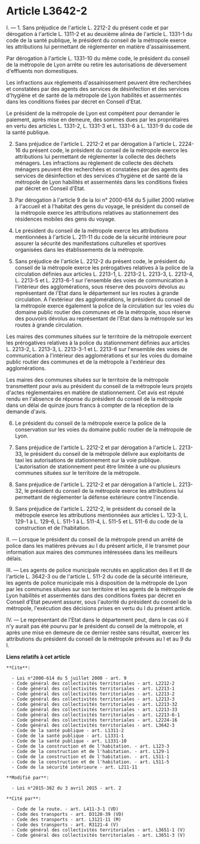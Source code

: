 # Article L3642-2

I. ― 1. Sans préjudice de l'article L. 2212-2 du présent code et par dérogation à l'article L. 1311-2 et au deuxième alinéa
de l'article L. 1331-1 du code de la santé publique, le président du conseil de la métropole exerce les attributions lui
permettant de réglementer en matière d'assainissement. 

Par dérogation à l'article L. 1331-10 du même code, le président du conseil de la métropole de Lyon arrête ou retire les
autorisations de déversement d'effluents non domestiques. 

Les infractions aux règlements d'assainissement peuvent être recherchées et constatées par des agents des services de
désinfection et des services d'hygiène et de santé de la métropole de Lyon habilités et assermentés dans les conditions
fixées par décret en Conseil d'Etat. 

Le président de la métropole de Lyon est compétent pour demander le paiement, après mise en demeure, des sommes dues par les
propriétaires en vertu des articles L. 1331-2, L. 1331-3 et L. 1331-6 à L. 1331-9 du code de la santé publique.

2. Sans préjudice de l'article L. 2212-2 et par dérogation à l'article L. 2224-16 du présent code, le président du conseil de
la métropole exerce les attributions lui permettant de réglementer la collecte des déchets ménagers. Les infractions au
règlement de collecte des déchets ménagers peuvent être recherchées et constatées par des agents des services de désinfection
et des services d'hygiène et de santé de la métropole de Lyon habilités et assermentés dans les conditions fixées par décret
en Conseil d'Etat. 

3. Par dérogation à l'article 9 de la loi n° 2000-614 du 5 juillet 2000 relative à l'accueil et à l'habitat des gens du
voyage, le président du conseil de la métropole exerce les attributions relatives au stationnement des résidences mobiles des
gens du voyage. 

4. Le président du conseil de la métropole exerce les attributions mentionnées à l'article L. 211-11 du code de la sécurité
intérieure pour assurer la sécurité des manifestations culturelles et sportives organisées dans les établissements de la
métropole. 

5. Sans préjudice de l'article L. 2212-2 du présent code, le président du conseil de la métropole exerce les prérogatives
relatives à la police de la circulation définies aux articles L. 2213-1, L. 2213-2 L. 2213-3, L. 2213-4, L. 2213-5 et L.
2213-6-1 sur l'ensemble des voies de communication à l'intérieur des agglomérations, sous réserve des pouvoirs dévolus au
représentant de l'Etat dans le département sur les routes à grande circulation. A l'extérieur des agglomérations, le
président du conseil de la métropole exerce également la police de la circulation sur les voies du domaine public routier des
communes et de la métropole, sous réserve des pouvoirs dévolus au représentant de l'Etat dans la métropole sur les routes à
grande circulation. 

Les maires des communes situées sur le territoire de la métropole exercent les prérogatives relatives à la police du
stationnement définies aux articles L. 2213-2, L. 2213-3, L. 2213-3-1 et L. 2213-6 sur l'ensemble des voies de communication
à l'intérieur des agglomérations et sur les voies du domaine public routier des communes et de la métropole à l'extérieur des
agglomérations. 

Les maires des communes situées sur le territoire de la métropole transmettent pour avis au président du conseil de la
métropole leurs projets d'actes réglementaires en matière de stationnement. Cet avis est réputé rendu en l'absence de réponse
du président du conseil de la métropole dans un délai de quinze jours francs à compter de la réception de la demande d'avis. 

6. Le président du conseil de la métropole exerce la police de la conservation sur les voies du domaine public routier de la
métropole de Lyon. 

7. Sans préjudice de l'article L. 2212-2 et par dérogation à l'article L. 2213-33, le président du conseil de la métropole
délivre aux exploitants de taxi les autorisations de stationnement sur la voie publique. L'autorisation de stationnement peut
être limitée à une ou plusieurs communes situées sur le territoire de la métropole. 

8. Sans préjudice de l'article L. 2212-2 et par dérogation à l'article L. 2213-32, le président du conseil de la métropole
exerce les attributions lui permettant de réglementer la défense extérieure contre l'incendie. 

9. Sans préjudice de l'article L. 2212-2, le président du conseil de la métropole exerce les attributions mentionnées aux
articles L. 123-3, L. 129-1 à L. 129-6, L. 511-1 à L. 511-4, L. 511-5 et L. 511-6 du code de la construction et de
l'habitation. 

II. ― Lorsque le président du conseil de la métropole prend un arrêté de police dans les matières prévues au I du présent
article, il le transmet pour information aux maires des communes intéressées dans les meilleurs délais. 

III. ― Les agents de police municipale recrutés en application des II et III de l'article L. 3642-3 ou de l'article L. 511-2
du code de la sécurité intérieure, les agents de police municipale mis à disposition de la métropole de Lyon par les communes
situées sur son territoire et les agents de la métropole de Lyon habilités et assermentés dans des conditions fixées par
décret en Conseil d'Etat peuvent assurer, sous l'autorité du président du conseil de la métropole, l'exécution des décisions
prises en vertu du I du présent article. 

IV. ― Le représentant de l'Etat dans le département peut, dans le cas où il n'y aurait pas été pourvu par le président du
conseil de la métropole, et après une mise en demeure de ce dernier restée sans résultat, exercer les attributions du
président du conseil de la métropole prévues au I et au 9 du I.

**Liens relatifs à cet article**

	**Cite**:

	  - Loi n°2000-614 du 5 juillet 2000 - art. 9
	  - Code général des collectivités territoriales - art. L2212-2
	  - Code général des collectivités territoriales - art. L2213-1
	  - Code général des collectivités territoriales - art. L2213-2
	  - Code général des collectivités territoriales - art. L2213-3
	  - Code général des collectivités territoriales - art. L2213-32
	  - Code général des collectivités territoriales - art. L2213-33
	  - Code général des collectivités territoriales - art. L2213-6-1
	  - Code général des collectivités territoriales - art. L2224-16
	  - Code général des collectivités territoriales - art. L3642-3
	  - Code de la santé publique - art. L1311-2
	  - Code de la santé publique - art. L1331-1
	  - Code de la santé publique - art. L1331-10
	  - Code de la construction et de l'habitation. - art. L123-3
	  - Code de la construction et de l'habitation. - art. L129-1
	  - Code de la construction et de l'habitation. - art. L511-1
	  - Code de la construction et de l'habitation. - art. L511-5
	  - Code de la sécurité intérieure - art. L211-11

	**Modifié par**:

	  - Loi n°2015-382 du 3 avril 2015 - art. 2

	**Cité par**:

	  - Code de la route. - art. L411-3-1 (VD)
	  - Code des transports - art. D3120-39 (VD)
	  - Code des transports - art. L3121-11 (M)
	  - Code des transports - art. R3121-4 (V)
	  - Code général des collectivités territoriales - art. L3651-1 (V)
	  - Code général des collectivités territoriales - art. L3651-3 (V)
